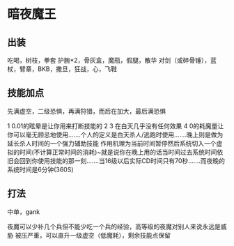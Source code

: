 # 暗夜魔王

## 出装
吃喝，树枝，拳套
护腕*2，骨灰盒，魔瓶，假腿，散华
对剑（或碎骨锤），蓝杖，臂章，BKB，撒旦，狂战，心，飞鞋

## 技能加点
先满虚空，二级恐惧，再满狩猎，而后在加大，最后满恐惧

1 0.01的眩晕是让你用来打断技能的
2 3 在白天几乎没有任何效果
4 0的耗魔量让你可以毫无顾忌地使用.......个人的定义是白天杀人/逃跑时使用.......晚上则是做为延长杀人时间的一个强力辅助技能
作用机理为当前时间暂停然后系统切入一个虚拟的时间(不计算正常时间的消耗)~就是说你在晚上用的话当时间过去系统时间依旧会回到你使用技能的那一刻.......当16级以后实际CD时间只有70秒.......而夜晚的系统时间是6分钟(360S)

## 打法
中单，gank

夜魔可以少补几个兵但不能少吃一个兵的经验，高等级的夜魔对别人来说永远是威胁
被压严重，可以直升一级虚空（低魔耗），剩余技能点保留